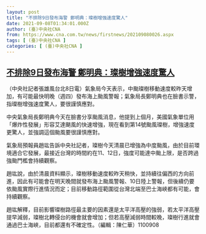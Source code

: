 ```yaml
---
layout: post
title: "不排除9日發布海警 鄭明典：璨樹增強速度驚人"
date: 2021-09-08T01:34:01.000Z
author: (臺)中央社CNA
from: https://www.cna.com.tw/news/firstnews/202109080026.aspx
tags: [ (臺)中央社CNA ]
categories: [ (臺)中央社CNA ]
---
```

<!--1631064841000-->
[不排除9日發布海警 鄭明典：璨樹增強速度驚人](https://www.cna.com.tw/news/firstnews/202109080026.aspx)
------

<div>
<div></div><div class="paragraph"><p>（中央社記者張雄風台北8日電）氣象局今天表示，中颱璨樹移動速度較昨天增加，有可能最快明晚（週四）發布海上颱風警報；氣象局長鄭明典也在臉書示警，指璨樹增強速度驚人，要很謹慎應對。</p><p>中央氣象局長鄭明典今天在臉書分享颱風消息，他提到上個月，美國氣象單位用「爆炸性發展」形容艾達颶風的快速增強，現在看到第14號颱風璨樹，增強速度更驚人，並強調這個颱風要很謹慎應對。</p><p>氣象局預報員趙竑告訴中央社記者，璨樹今天清晨已增強為中度颱風，由於目前環境適合它發展，最接近台灣的時間約在11、12日，強度可能達中颱上限，是否跨過強颱門檻會持續觀察。</p><p>趙竑說，由於清晨資料顯示，璨樹移動速度較昨天稍快，並持續往偏西的方向前進，因此有可能會在明天晚間就發布海上颱風警報、10日陸上警報，但後續仍要依颱風實際行進情況而定；目前移動路徑範圍從台灣北端至巴士海峽都有可能，會持續觀察。</p><p>趙竑解釋，目前影響璨樹路徑最主要的因素還是太平洋高壓的強弱，若太平洋高壓提早減弱，璨樹北轉侵台的機會就會增加；但若高壓減弱時間較晚，璨樹行進就會通過巴士海峽，目前都還有不確定性。（編輯：陳仁華）1100908</p></div>
</div>

